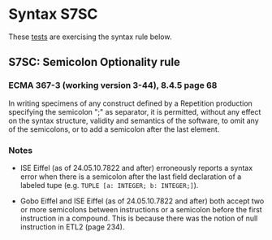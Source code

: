 # Syntax S7SC

These [tests](.) are exercising the syntax rule below.

## S7SC: Semicolon Optionality rule

### ECMA 367-3 (working version 3-44), 8.4.5 page 68

In writing specimens of any construct defined by a Repetition production specifying the semicolon ";" as separator, it is permitted, without any effect on the syntax structure, validity and semantics of the software, to omit any of the semicolons, or to add a semicolon after the last element.

### Notes

* ISE Eiffel (as of 24.05.10.7822 and after) erroneously reports a syntax error when there is a semicolon after the last field declaration of a labeled tupe (e.g. `TUPLE [a: INTEGER; b: INTEGER;]`).

* Gobo Eiffel and ISE Eiffel (as of 24.05.10.7822 and after) both accept two or more semicolons between instructions or a semicolon before the first instruction in a compound. This is because there was the notion of null instruction in ETL2 (page 234).
